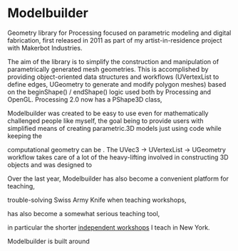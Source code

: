 Modelbuilder
============

Geometry library for Processing focused on parametric modeling and digital fabrication, first released in 2011 as part of my artist-in-residence project with Makerbot Industries. 

The aim of the library is to simplify the construction and manipulation of parametrically generated mesh geometries. This is accomplished by providing object-oriented data structures and workflows (UVertexList to define edges, UGeometry to generate and modify polygon meshes) based on the beginShape() / endShape() logic used both by Processing and OpenGL. Processing 2.0 now has a PShape3D class, 

Modelbuilder was created to be easy to use even for mathematically challenged people like myself, the goal being to provide users with simplified means of creating parametric.3D models just using code while keeping the 

computational geometry can be . The UVec3 -> UVertexList -> UGeometry workflow takes care of a lot of the heavy-lifting involved in constructing 3D objects and was designed to 


Over the last year, Modelbuilder has also become a convenient platform for teaching, 

  trouble-solving Swiss Army Knife when teaching workshops, 

has also become a somewhat serious teaching tool, 

in particular the shorter [independent workshops](http://workshop.evolutionzone.com/workshops-in-new-york/) I teach in New York.


Modelbuilder is built around 